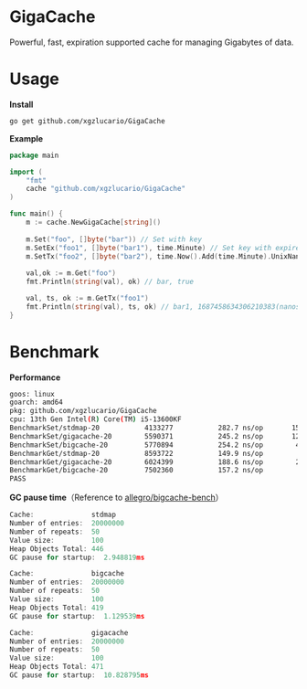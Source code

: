 # GigaCache
Powerful, fast, expiration supported cache for managing Gigabytes of data.

# Usage

**Install**

```bash
go get github.com/xgzlucario/GigaCache
```

**Example**

```go
package main

import (
    "fmt"
	cache "github.com/xgzlucario/GigaCache"
)

func main() {
    m := cache.NewGigaCache[string]()
    
    m.Set("foo", []byte("bar")) // Set with key
    m.SetEx("foo1", []byte("bar1"), time.Minute) // Set key with expired duration
    m.SetTx("foo2", []byte("bar2"), time.Now().Add(time.Minute).UnixNano()) // Set key with expired deadline
    
    val,ok := m.Get("foo")
    fmt.Println(string(val), ok) // bar, true

    val, ts, ok := m.GetTx("foo1")
    fmt.Println(string(val), ts, ok) // bar1, 1687458634306210383(nanoseconds), true
}
```

# Benchmark

**Performance**

```bash
goos: linux
goarch: amd64
pkg: github.com/xgzlucario/GigaCache
cpu: 13th Gen Intel(R) Core(TM) i5-13600KF
BenchmarkSet/stdmap-20         	 4133277	       282.7 ns/op	     153 B/op	       1 allocs/op
BenchmarkSet/gigacache-20      	 5590371	       245.2 ns/op	     124 B/op	       1 allocs/op
BenchmarkSet/bigcache-20       	 5770894	       254.2 ns/op	      44 B/op	       1 allocs/op
BenchmarkGet/stdmap-20         	 8593722	       149.9 ns/op	       7 B/op	       0 allocs/op
BenchmarkGet/gigacache-20      	 6024399	       188.6 ns/op	      23 B/op	       1 allocs/op
BenchmarkGet/bigcache-20       	 7502360	       157.2 ns/op	       7 B/op	       0 allocs/op
PASS
```

**GC pause time**（Reference to [allegro/bigcache-bench](https://github.com/allegro/bigcache-bench)）

```go
Cache:              stdmap
Number of entries:  20000000
Number of repeats:  50
Value size:         100
Heap Objects Total: 446
GC pause for startup:  2.948819ms
```

```go
Cache:              bigcache
Number of entries:  20000000
Number of repeats:  50
Value size:         100
Heap Objects Total: 419
GC pause for startup:  1.129539ms
```

```go
Cache:              gigacache
Number of entries:  20000000
Number of repeats:  50
Value size:         100
Heap Objects Total: 471
GC pause for startup:  10.828795ms
```
